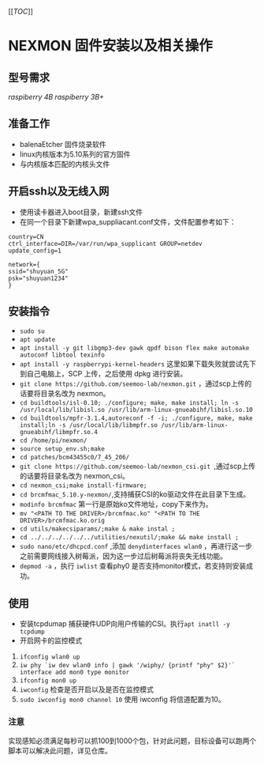 [[_TOC_]]
# NEXMON 固件安装以及相关操作

## 型号需求
*raspiberry 4B*
*raspiberry 3B+*

## 准备工作
* balenaEtcher 固件烧录软件
* linux内核版本为5.10系列的官方固件
* 与内核版本匹配的内核头文件

## 开启ssh以及无线入网
* 使用读卡器进入boot目录，新建ssh文件
* 在同一个目录下新建wpa_suppliacant.conf文件，文件配置参考如下：
```
country=CN
ctrl_interface=DIR=/var/run/wpa_supplicant GROUP=netdev
update_config=1

network={
ssid="shuyuan_5G"
psk="shuyuan1234"
}
```

## 安装指令
* `sudo su`
* `apt update`
* `apt install -y git libgmp3-dev gawk qpdf bison flex make automake autoconf libtool texinfo`
* `apt install -y raspberrypi-kernel-headers` 这里如果下载失败就尝试先下到自己电脑上，SCP 上传，之后使用 dpkg 进行安装。
* `git clone https://github.com/seemoo-lab/nexmon.git` ，通过scp上传的话要将目录名改为 nexmon。
* ``cd buildtools/isl-0.10; ./configure; make, make install; ln -s /usr/local/lib/libisl.so /usr/lib/arm-linux-gnueabihf/libisl.so.10``
* ``cd buildtools/mpfr-3.1.4,autoreconf -f -i; ./configure, make, make install;ln -s /usr/local/lib/libmpfr.so /usr/lib/arm-linux-gnueabihf/libmpfr.so.4``
* `cd /home/pi/nexmon/`
* `source setup_env.sh;make`
* `cd patches/bcm43455c0/7_45_206/`
* `git clone https://github.com/seemoo-lab/nexmon_csi.git `,通过scp上传的话要将目录名改为 nexmon_csi。
* `cd nexmon_csi;make install-firmware;`
* `cd brcmfmac_5.10.y-nexmon/`,支持捕获CSI的ko驱动文件在此目录下生成。
* `modinfo brcmfmac` 第一行是原始ko文件地址，copy下来作为<PATH TO THE DRIVER>。
* `mv "<PATH TO THE DRIVER>/brcmfmac.ko" "<PATH TO THE DRIVER>/brcmfmac.ko.orig`
* `cd utils/makecsiparams/;make & make instal ;`
* `cd ../../../../../../utilities/nexutil/;make && make install ;`
* `sudo nano/etc/dhcpcd.conf` ,添加 `denydinterfaces wlan0` ，再进行这一步之前需要网线接入树莓派，因为这一步过后树莓派将丧失无线功能。
* `depmod -a` ，执行 `iwlist` 查看phy0 是否支持monitor模式，若支持则安装成功。 

## 使用
* 安装tcpdumap 捕获硬件UDP向用户传输的CSI。执行`apt inatll -y tcpdump`
* 开启网卡的监控模式
1. `ifconfig wlan0 up`
2. ``iw phy `iw dev wlan0 info | gawk '/wiphy/ {printf "phy" $2}'` interface add mon0 type monitor ``
3. `ifconfig mon0 up`
4. `iwconfig` 检查是否开启以及是否在监控模式
5. `sudo iwconfig mon0 channel 10` 使用 iwconfig 将信道配置为10。

### 注意
实现感知必须满足每秒可以抓100到1000个包，针对此问题，目标设备可以跑两个脚本可以解决此问题，详见仓库。
